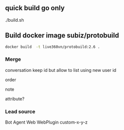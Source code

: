 ## quick build go only
./build.sh

## Build docker image subiz/protobuild
```sh
docker build  -t live360vn/protobuild:2.6 .
```

### Merge

conversation keep id
but allow to list using new user id

order

note

attribute?


### Lead source

Bot
Agent
Web
WebPlugin
custom-x-y-z

